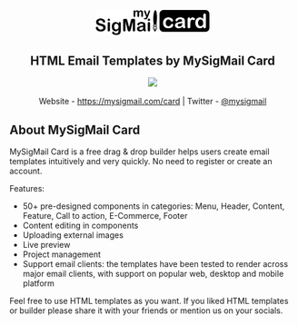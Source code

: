 <p align="center">
  <img src="./logo.png" width="200px">
</p>
<h2 align="center">HTML Email Templates by MySigMail Card</h2>
<p align="center">
  <img src="./preview.gif">
</p>
<p align="center">
  Website - <a href="https://mysigmail.com/card?github-html-templates">https://mysigmail.com/card</a> | Twitter - <a href="https://twitter.com/mysigmail">@mysigmail</a>
</p>

## About MySigMail Card

MySigMail Card is a free drag & drop builder helps users create email templates intuitively and very quickly. No need to register or create an account.

Features:

 - 50+ pre-designed components in categories: Menu, Header, Content, Feature, Call to action, E-Commerce, Footer
 - Content editing in components
 - Uploading external images
 - Live preview
 - Project management
 - Support email clients: the templates have been tested to render across major email clients, with support on popular web, desktop and mobile platform

Feel free to use HTML templates as you want.
If you liked HTML templates or builder please share it with your friends or mention us on your socials.